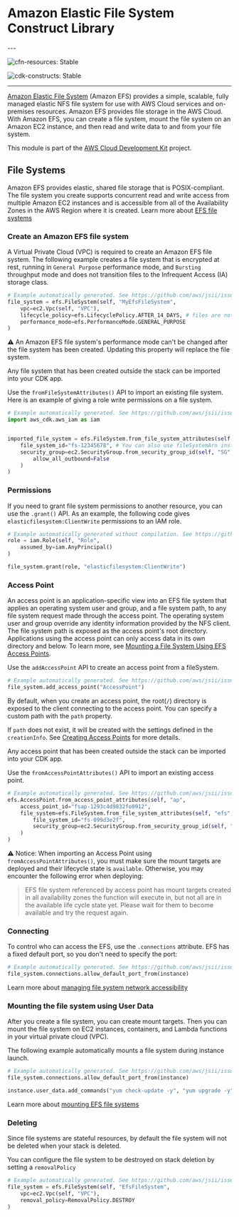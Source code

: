 # Amazon Elastic File System Construct Library

<!--BEGIN STABILITY BANNER-->---


![cfn-resources: Stable](https://img.shields.io/badge/cfn--resources-stable-success.svg?style=for-the-badge)

![cdk-constructs: Stable](https://img.shields.io/badge/cdk--constructs-stable-success.svg?style=for-the-badge)

---
<!--END STABILITY BANNER-->

[Amazon Elastic File System](https://docs.aws.amazon.com/efs/latest/ug/whatisefs.html) (Amazon EFS) provides a simple, scalable,
fully managed elastic NFS file system for use with AWS Cloud services and on-premises resources.
Amazon EFS provides file storage in the AWS Cloud. With Amazon EFS, you can create a file system,
mount the file system on an Amazon EC2 instance, and then read and write data to and from your file system.

This module is part of the [AWS Cloud Development Kit](https://github.com/aws/aws-cdk) project.

## File Systems

Amazon EFS provides elastic, shared file storage that is POSIX-compliant. The file system you create
supports concurrent read and write access from multiple Amazon EC2 instances and is accessible from
all of the Availability Zones in the AWS Region where it is created. Learn more about [EFS file systems](https://docs.aws.amazon.com/efs/latest/ug/creating-using.html)

### Create an Amazon EFS file system

A Virtual Private Cloud (VPC) is required to create an Amazon EFS file system.
The following example creates a file system that is encrypted at rest, running in `General Purpose`
performance mode, and `Bursting` throughput mode and does not transition files to the Infrequent
Access (IA) storage class.

```python
# Example automatically generated. See https://github.com/aws/jsii/issues/826
file_system = efs.FileSystem(self, "MyEfsFileSystem",
    vpc=ec2.Vpc(self, "VPC"),
    lifecycle_policy=efs.LifecyclePolicy.AFTER_14_DAYS, # files are not transitioned to infrequent access (IA) storage by default
    performance_mode=efs.PerformanceMode.GENERAL_PURPOSE
)
```

⚠️ An Amazon EFS file system's performance mode can't be changed after the file system has been created.
Updating this property will replace the file system.

Any file system that has been created outside the stack can be imported into your CDK app.

Use the `fromFileSystemAttributes()` API to import an existing file system.
Here is an example of giving a role write permissions on a file system.

```python
# Example automatically generated. See https://github.com/aws/jsii/issues/826
import aws_cdk.aws_iam as iam


imported_file_system = efs.FileSystem.from_file_system_attributes(self, "existingFS",
    file_system_id="fs-12345678", # You can also use fileSystemArn instead of fileSystemId.
    security_group=ec2.SecurityGroup.from_security_group_id(self, "SG", "sg-123456789",
        allow_all_outbound=False
    )
)
```

### Permissions

If you need to grant file system permissions to another resource, you can use the `.grant()` API.
As an example, the following code gives `elasticfilesystem:ClientWrite` permissions to an IAM role.

```python
# Example automatically generated without compilation. See https://github.com/aws/jsii/issues/826
role = iam.Role(self, "Role",
    assumed_by=iam.AnyPrincipal()
)

file_system.grant(role, "elasticfilesystem:ClientWrite")
```

### Access Point

An access point is an application-specific view into an EFS file system that applies an operating
system user and group, and a file system path, to any file system request made through the access
point. The operating system user and group override any identity information provided by the NFS
client. The file system path is exposed as the access point's root directory. Applications using
the access point can only access data in its own directory and below. To learn more, see [Mounting a File System Using EFS Access Points](https://docs.aws.amazon.com/efs/latest/ug/efs-access-points.html).

Use the `addAccessPoint` API to create an access point from a fileSystem.

```python
# Example automatically generated. See https://github.com/aws/jsii/issues/826
file_system.add_access_point("AccessPoint")
```

By default, when you create an access point, the root(`/`) directory is exposed to the client
connecting to the access point. You can specify a custom path with the `path` property.

If `path` does not exist, it will be created with the settings defined in the `creationInfo`.
See [Creating Access Points](https://docs.aws.amazon.com/efs/latest/ug/create-access-point.html) for more details.

Any access point that has been created outside the stack can be imported into your CDK app.

Use the `fromAccessPointAttributes()` API to import an existing access point.

```python
# Example automatically generated. See https://github.com/aws/jsii/issues/826
efs.AccessPoint.from_access_point_attributes(self, "ap",
    access_point_id="fsap-1293c4d9832fo0912",
    file_system=efs.FileSystem.from_file_system_attributes(self, "efs",
        file_system_id="fs-099d3e2f",
        security_group=ec2.SecurityGroup.from_security_group_id(self, "sg", "sg-51530134")
    )
)
```

⚠️ Notice: When importing an Access Point using `fromAccessPointAttributes()`, you must make sure
the mount targets are deployed and their lifecycle state is `available`. Otherwise, you may encounter
the following error when deploying:

> EFS file system <ARN of efs> referenced by access point <ARN of access point of EFS> has
> mount targets created in all availability zones the function will execute in, but not all
> are in the available life cycle state yet. Please wait for them to become available and
> try the request again.

### Connecting

To control who can access the EFS, use the `.connections` attribute. EFS has
a fixed default port, so you don't need to specify the port:

```python
# Example automatically generated. See https://github.com/aws/jsii/issues/826
file_system.connections.allow_default_port_from(instance)
```

Learn more about [managing file system network accessibility](https://docs.aws.amazon.com/efs/latest/ug/manage-fs-access.html)

### Mounting the file system using User Data

After you create a file system, you can create mount targets. Then you can mount the file system on
EC2 instances, containers, and Lambda functions in your virtual private cloud (VPC).

The following example automatically mounts a file system during instance launch.

```python
# Example automatically generated. See https://github.com/aws/jsii/issues/826
file_system.connections.allow_default_port_from(instance)

instance.user_data.add_commands("yum check-update -y", "yum upgrade -y", "yum install -y amazon-efs-utils", "yum install -y nfs-utils", "file_system_id_1=" + file_system.file_system_id, "efs_mount_point_1=/mnt/efs/fs1", "mkdir -p \"${efs_mount_point_1}\"", "test -f \"/sbin/mount.efs\" && echo \"${file_system_id_1}:/ ${efs_mount_point_1} efs defaults,_netdev\" >> /etc/fstab || " + "echo \"${file_system_id_1}.efs." + Stack.of(self).region + ".amazonaws.com:/ ${efs_mount_point_1} nfs4 nfsvers=4.1,rsize=1048576,wsize=1048576,hard,timeo=600,retrans=2,noresvport,_netdev 0 0\" >> /etc/fstab", "mount -a -t efs,nfs4 defaults")
```

Learn more about [mounting EFS file systems](https://docs.aws.amazon.com/efs/latest/ug/mounting-fs.html)

### Deleting

Since file systems are stateful resources, by default the file system will not be deleted when your
stack is deleted.

You can configure the file system to be destroyed on stack deletion by setting a `removalPolicy`

```python
# Example automatically generated. See https://github.com/aws/jsii/issues/826
file_system = efs.FileSystem(self, "EfsFileSystem",
    vpc=ec2.Vpc(self, "VPC"),
    removal_policy=RemovalPolicy.DESTROY
)
```
